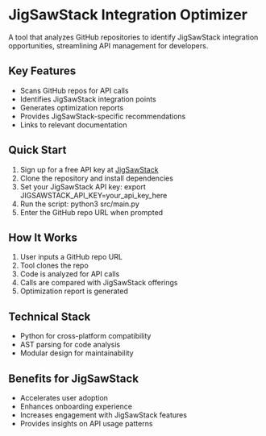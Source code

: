 # JigSawStack Integration Optimizer

A tool that analyzes GitHub repositories to identify JigSawStack integration opportunities, streamlining API management for developers.

## Key Features

- Scans GitHub repos for API calls
- Identifies JigSawStack integration points
- Generates optimization reports
- Provides JigSawStack-specific recommendations
- Links to relevant documentation

## Quick Start

1. Sign up for a free API key at [JigSawStack](https://www.jigsawstack.com)
2. Clone the repository and install dependencies
3. Set your JigSawStack API key:
    export JIGSAWSTACK_API_KEY=your_api_key_here
4. Run the script:
    python3 src/main.py
5. Enter the GitHub repo URL when prompted

## How It Works

1. User inputs a GitHub repo URL
2. Tool clones the repo
3. Code is analyzed for API calls
4. Calls are compared with JigSawStack offerings
5. Optimization report is generated

## Technical Stack

- Python for cross-platform compatibility
- AST parsing for code analysis
- Modular design for maintainability

## Benefits for JigSawStack

- Accelerates user adoption
- Enhances onboarding experience
- Increases engagement with JigSawStack features
- Provides insights on API usage patterns
